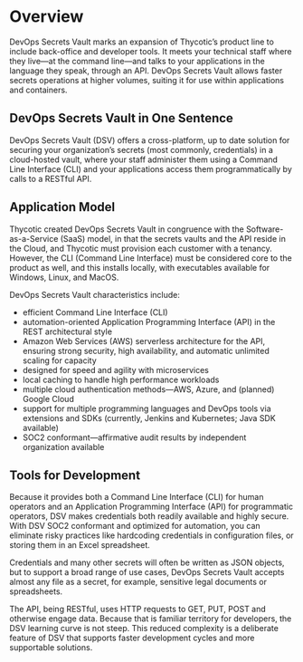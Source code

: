 ﻿[title]: # (Overview)
[tags]: # (,)
[priority]: # (1100)

# Overview

DevOps Secrets Vault marks an expansion of Thycotic’s product line to include back-office and developer tools. It meets your technical staff where they live—at the command line—and talks to your applications in the language they speak, through an API. DevOps Secrets Vault allows faster secrets operations at higher volumes, suiting it for use within applications and containers. 

## DevOps Secrets Vault in One Sentence

DevOps Secrets Vault (DSV) offers a cross-platform, up to date solution for securing your organization’s secrets (most commonly, credentials) in a cloud-hosted vault, where your staff administer them using a Command Line Interface (CLI) and your applications access them programmatically by calls to a RESTful API.

## Application Model

Thycotic created DevOps Secrets Vault in congruence with the Software-as-a-Service (SaaS) model, in that the secrets vaults and the API reside in the Cloud, and Thycotic must provision each customer with a tenancy. However, the CLI (Command Line Interface) must be considered core to the product as well, and this installs locally, with executables available for Windows, Linux, and MacOS.

DevOps Secrets Vault characteristics include:

* efficient Command Line Interface (CLI)
* automation-oriented Application Programming Interface (API) in the REST architectural style
* Amazon Web Services (AWS) serverless architecture for the API, ensuring strong security, high availability, and automatic unlimited scaling for capacity
* designed for speed and agility with microservices
* local caching to handle high performance workloads
* multiple cloud authentication methods—AWS, Azure, and (planned) Google Cloud
* support for multiple programming languages and DevOps tools via extensions and SDKs (currently, Jenkins and Kubernetes; Java SDK available)
* SOC2 conformant—affirmative audit results by independent organization available

## Tools for Development

Because it provides both a Command Line Interface (CLI) for human operators and an Application Programming Interface (API) for programmatic operators, DSV makes credentials both readily available and highly secure. With DSV SOC2 conformant and optimized for automation, you can eliminate risky practices like hardcoding credentials in configuration files, or storing them in an Excel spreadsheet.

Credentials and many other secrets will often be written as JSON objects, but to support a broad range of use cases, DevOps Secrets Vault accepts almost any file as a secret, for example, sensitive legal documents or spreadsheets.

The API, being RESTful, uses  HTTP requests to GET, PUT, POST and otherwise engage data. Because that is familiar territory for developers, the DSV learning curve is not steep. This reduced complexity is a deliberate feature of DSV that supports faster development cycles and more supportable solutions.



